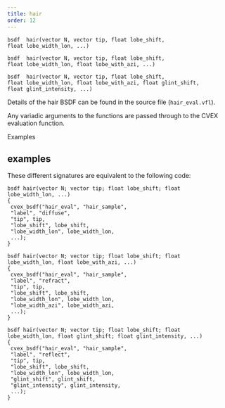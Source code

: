 ```yaml
---
title: hair
order: 12
---
```

`bsdf  hair(vector N, vector tip, float lobe_shift, float lobe_width_lon, ...)`

`bsdf  hair(vector N, vector tip, float lobe_shift, float lobe_width_lon, float lobe_with_azi, ...)`

`bsdf  hair(vector N, vector tip, float lobe_shift, float lobe_width_lon, float lobe_with_azi, float glint_shift, float glint_intensity, ...)`

Details of the hair BSDF can be found in the source file (`hair_eval.vfl`).

Any variadic arguments to the functions are passed through to the CVEX evaluation function.

Examples

## examples

These different signatures are equivalent to the following code:

```vex
bsdf hair(vector N; vector tip; float lobe_shift; float lobe_width_lon, ...)
{
 cvex_bsdf("hair_eval", "hair_sample",
 "label", "diffuse",
 "tip", tip,
 "lobe_shift", lobe_shift,
 "lobe_width_lon", lobe_width_lon,
 ...);
}

bsdf hair(vector N; vector tip; float lobe_shift; float lobe_width_lon, float lobe_with_azi, ...)
{
 cvex_bsdf("hair_eval", "hair_sample",
 "label", "refract",
 "tip", tip,
 "lobe_shift", lobe_shift,
 "lobe_width_lon", lobe_width_lon,
 "lobe_width_azi", lobe_width_azi,
 ...);
}

bsdf hair(vector N; vector tip; float lobe_shift; float lobe_width_lon, float glint_shift; float glint_intensity, ...)
{
 cvex_bsdf("hair_eval", "hair_sample",
 "label", "reflect",
 "tip", tip,
 "lobe_shift", lobe_shift,
 "lobe_width_lon", lobe_width_lon,
 "glint_shift", glint_shift,
 "glint_intensity", glint_intensity,
 ...);
}

```
